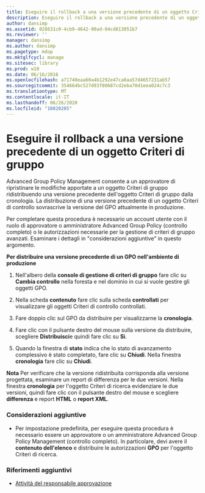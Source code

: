 ```yaml
---
title: Eseguire il rollback a una versione precedente di un oggetto Criteri di gruppo
description: Eseguire il rollback a una versione precedente di un oggetto Criteri di gruppo
author: dansimp
ms.assetid: 028631c0-4cb9-4642-90ad-04cd813051b7
ms.reviewer: ''
manager: dansimp
ms.author: dansimp
ms.pagetype: mdop
ms.mktglfcycl: manage
ms.sitesec: library
ms.prod: w10
ms.date: 06/16/2016
ms.openlocfilehash: a71740eaa60a4b1292e47ca8aa57d4657231ab57
ms.sourcegitcommit: 354664bc527d93f80687cd2eba70d1eea024c7c3
ms.translationtype: MT
ms.contentlocale: it-IT
ms.lasthandoff: 06/26/2020
ms.locfileid: "10820285"
---
```

# Eseguire il rollback a una versione precedente di un oggetto Criteri di gruppo


Advanced Group Policy Management consente a un approvatore di ripristinare le modifiche apportate a un oggetto Criteri di gruppo ridistribuendo una versione precedente dell'oggetto Criteri di gruppo dalla cronologia. La distribuzione di una versione precedente di un oggetto Criteri di controllo sovrascrive la versione del GPO attualmente in produzione.

Per completare questa procedura è necessario un account utente con il ruolo di approvatore o amministratore Advanced Group Policy (controllo completo) o le autorizzazioni necessarie per la gestione di criteri di gruppo avanzati. Esaminare i dettagli in "considerazioni aggiuntive" in questo argomento.

**Per distribuire una versione precedente di un GPO nell'ambiente di produzione**

1.  Nell'albero della **console di gestione di criteri di gruppo** fare clic su **Cambia controllo** nella foresta e nel dominio in cui si vuole gestire gli oggetti GPO.

2.  Nella scheda **contenuto** fare clic sulla scheda **controllati** per visualizzare gli oggetti Criteri di controllo controllati.

3.  Fare doppio clic sul GPO da distribuire per visualizzarne la **cronologia**.

4.  Fare clic con il pulsante destro del mouse sulla versione da distribuire, scegliere **Distribuisci**e quindi fare clic su **Sì**.

5.  Quando la finestra di **stato** indica che lo stato di avanzamento complessivo è stato completato, fare clic su **Chiudi**. Nella finestra **cronologia** fare clic su **Chiudi**.

**Nota**  Per verificare che la versione ridistribuita corrisponda alla versione progettata, esaminare un report di differenza per le due versioni. Nella finestra **cronologia** per l'oggetto Criteri di ricerca evidenziare le due versioni, quindi fare clic con il pulsante destro del mouse e scegliere **differenza** e report **HTML** o **report XML**.

 

### Considerazioni aggiuntive

-   Per impostazione predefinita, per eseguire questa procedura è necessario essere un approvatore o un amministratore Advanced Group Policy Management (controllo completo). In particolare, devi avere il **contenuto dell'elenco** e distribuire le autorizzazioni **GPO** per l'oggetto Criteri di ricerca.

### Riferimenti aggiuntivi

-   [Attività del responsabile approvazione](performing-approver-tasks.md)

 

 





